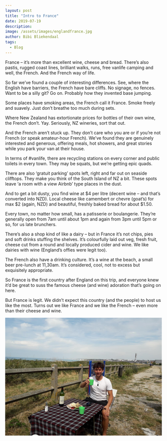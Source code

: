 ```yaml
---
layout: post
title: "Intro to France"
date: 2019-07-19
description:
image: /assets/images/englandfrance.jpg
author: Bibi Bliekendaal
tags: 
  - Blog
---
```


France – it’s more than excellent wine, cheese and bread. There’s also pastis, rugged coast lines, brilliant walks, runs, free vanlife camping and well, the French. And the French way of life. 

So far we’ve found a couple of interesting differences. See, where the English have barriers, the French have bare cliffs. No signage, no fences. Want to be a silly git? Go on. Probably how they invented base jumping.

Some places have smoking areas, the French call it France. Smoke freely and suavely. Just don’t breathe too much during sets.

Where New Zealand has extortionate prices for bottles of their own wine, the French don’t. Yay. Seriously, NZ wineries, sort that out.

And the French aren’t stuck up. They don’t care who you are or if you’re not French (or speak amateur-hour French). We’ve found they are genuinely interested and generous, offering meals, hot showers, and great stories while you park your van at their house.

In terms of #vanlife, there are recycling stations on every corner and public toilets in every town. They may be squats, but we’re getting epic quads.

There are also ‘gratuit parking’ spots left, right and far out on seaside clifftops. They make you think of the South Island of NZ a bit. These spots leave ‘a room with a view Airbnb’ type places in the dust.

And to get a bit dusty, you find wine at $4 per litre (decent wine – and that’s converted into NZD). Local cheese like camembert or chevre (goat’s) for max $2 (again, NZD) and beautiful, freshly baked bread for about $1.50.

Every town, no matter how small, has a patisserie or boulangerie. They’re generally open from 7am until about 1pm and again from 3pm until 5pm or so, for us late brunchers.

There’s also a shop kind of like a dairy – but in France it’s not chips, pies and soft drinks stuffing the shelves. It’s colourfully laid out veg, fresh fruit, cheese cut from a round and locally produced cider and wine. We like dairies with wine (England’s offies were legit too).

The French also have a drinking culture. It’s a wine at the beach, a small beer pre-lunch at 11,30am. It’s considered, cool, not to excess but exquisitely appropriate. 

So France is the first country after England on this trip, and everyone knew it’d be great to suss the famous cheese (and wine) adoration that’s going on here. 

But France is legit. We didn’t expect this country (and the people) to host us like the most. Turns out we like France and we like the French – even more than their cheese and wine.

![Placeholder](/assets/images/joshfrance.jpg#full)